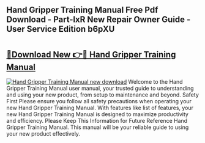## Hand Gripper Training Manual Free Pdf Download - Part-lxR New Repair Owner Guide - User Service Edition b6pXU

# <h2><a href="http://bc31231.oget.top/?id=Hand+Gripper+Training+Manual">🔗Download New 👉🔴 Hand Gripper Training Manual</a></h2>

[![Hand Gripper Training Manual new download](https://i.imgur.com/5g1atiW.png)](http://bc31231.oget.top/?id=Hand+Gripper+Training+Manual)
Welcome to the Hand Gripper Training Manual user manual, your trusted guide to understanding and using your new product, from setup to maintenance and beyond. Safety First Please ensure you follow all safety precautions when operating your new Hand Gripper Training Manual. With features like list of features, your new Hand Gripper Training Manual is designed to maximize productivity and efficiency. Please Keep This Information for Future Reference Hand Gripper Training Manual. This manual will be your reliable guide to using your new product effectively.
